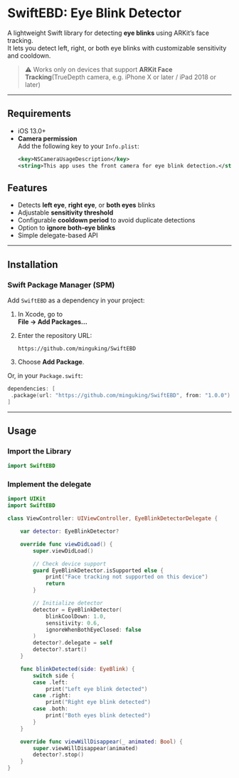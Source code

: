 # SwiftEBD: Eye Blink Detector

A lightweight Swift library for detecting **eye blinks** using ARKit’s face tracking.  
It lets you detect left, right, or both eye blinks with customizable sensitivity and cooldown.

> ⚠️ Works only on devices that support **ARKit Face Tracking**(TrueDepth camera, e.g. iPhone X or later / iPad 2018 or later)

---

## Requirements
- iOS 13.0+
- **Camera permission**  
  Add the following key to your `Info.plist`:
  ```xml
  <key>NSCameraUsageDescription</key>
  <string>This app uses the front camera for eye blink detection.</string>
  ```

## Features

- Detects **left eye**, **right eye**, or **both eyes** blinks
- Adjustable **sensitivity threshold**
- Configurable **cooldown period** to avoid duplicate detections
- Option to **ignore both-eye blinks**
- Simple delegate-based API

---

## Installation

### Swift Package Manager (SPM)

Add `SwiftEBD` as a dependency in your project:

1. In Xcode, go to  
   **File → Add Packages…**  
2. Enter the repository URL:
   ```shell
   https://github.com/minguking/SwiftEBD
   ```

3. Choose **Add Package**.

Or, in your `Package.swift`:

```swift
dependencies: [
 .package(url: "https://github.com/minguking/SwiftEBD", from: "1.0.0")
]
```

---

## Usage

### Import the Library
```swift
import SwiftEBD
```

### Implement the delegate
```swift
import UIKit
import SwiftEBD

class ViewController: UIViewController, EyeBlinkDetectorDelegate {

    var detector: EyeBlinkDetector?

    override func viewDidLoad() {
        super.viewDidLoad()

        // Check device support
        guard EyeBlinkDetector.isSupported else {
            print("Face tracking not supported on this device")
            return
        }

        // Initialize detector
        detector = EyeBlinkDetector(
            blinkCoolDown: 1.0,
            sensitivity: 0.6,
            ignoreWhenBothEyeClosed: false
        )
        detector?.delegate = self
        detector?.start()
    }

    func blinkDetected(side: EyeBlink) {
        switch side {
        case .left:
            print("Left eye blink detected")
        case .right:
            print("Right eye blink detected")
        case .both:
            print("Both eyes blink detected")
        }
    }

    override func viewWillDisappear(_ animated: Bool) {
        super.viewWillDisappear(animated)
        detector?.stop()
    }
}
```
